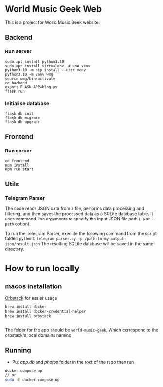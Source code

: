 # World Music Geek Web

This is a project for World Music Geek website.

## Backend

### Run server

```commandline
sudo apt install python3.10 
sudo apt install virtualenv  # или venv
python3.10 -m pip install --user venv 
python3.10 -m venv wmg 
source wmg/bin/activate 
cd backend 
export FLASK_APP=blog.py 
flask run
```

### Initialise database

```commandline
flask db init
flask db migrate
flask db upgrade
```

## Frontend

### Run server

```commandline
cd frontend
npm install
npm run start
```
## Utils

### Telegram Parser

The code reads JSON data from a file, performs data processing 
and filtering, and then saves the processed data as a SQLite 
database table. It uses command-line arguments to specify 
the input JSON file path (`-p` or `--path` option).

To run the Telegram Parser, execute the following command from
the script folder: `python3 telegram-parser.py -p /path-to-my output-json/result.json`
The resulting SQLite database will be saved in the same directory.

# How to run locally

## macos installation

[Orbstack](https://docs.orbstack.dev/) for easier usage

```sh
brew install docker
brew install docker-credential-helper
brew install orbstack
	
```

The folder for the app should be `world-music-geek`,
Which correspond to the orbstack's local domains naming

## Running

- Put *app.db* and *photos* folder in the root of the repo
  then run

```sh
docker compose up
// or
sudo -E docker compose up
```
